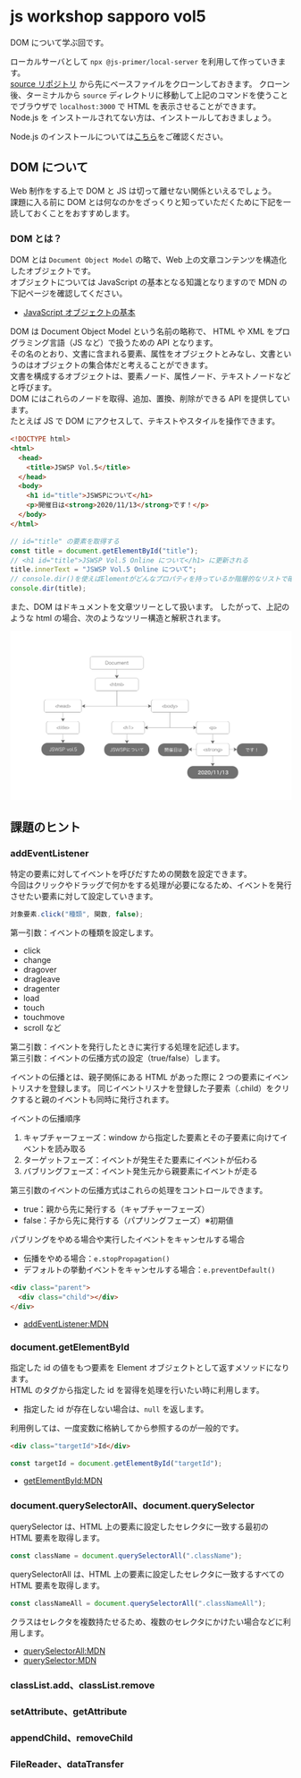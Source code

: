 # js workshop sapporo vol5

DOM について学ぶ回です。

ローカルサーバとして `npx @js-primer/local-server` を利用して作っていきます。  
[source リポジトリ](https://github.com/js-workshop-sapporo/source) から先にベースファイルをクローンしておきます。
クローン後、ターミナルから `source` ディレクトリに移動して上記のコマンドを使うことでブラウザで `localhost:3000` で HTML を表示させることができます。  
Node.js を インストールされてない方は、インストールしておきましょう。

Node.js のインストールについては[こちら](https://github.com/js-workshop-sapporo/document/tree/master/doc/node)をご確認ください。

## DOM について

Web 制作をする上で DOM と JS は切って離せない関係といえるでしょう。  
課題に入る前に DOM とは何なのかをざっくりと知っていただくために下記を一読しておくことをおすすめします。

### DOM とは？

DOM とは `Document Object Model` の略で、Web 上の文章コンテンツを構造化したオブジェクトです。  
オブジェクトについては JavaScript の基本となる知識となりますので MDN の下記ページを確認してください。

- [JavaScript オブジェクトの基本](https://developer.mozilla.org/ja/docs/Learn/JavaScript/Objects/Basics)

DOM は Document Object Model という名前の略称で、 HTML や XML をプログラミング言語（JS など）で扱うための API となります。  
その名のとおり、文書に含まれる要素、属性をオブジェクトとみなし、文書というのはオブジェクトの集合体だと考えることができます。  
文書を構成するオブジェクトは、要素ノード、属性ノード、テキストノードなどと呼びます。  
DOM にはこれらのノードを取得、追加、置換、削除ができる API を提供しています。  
たとえば JS で DOM にアクセスして、テキストやスタイルを操作できます。

```html
<!DOCTYPE html>
<html>
  <head>
    <title>JSWSP Vol.5</title>
  </head>
  <body>
    <h1 id="title">JSWSPについて</h1>
    <p>開催日は<strong>2020/11/13</strong>です！</p>
  </body>
</html>
```

```javascript
// id="title" の要素を取得する
const title = document.getElementById("title");
// <h1 id="title">JSWSP Vol.5 Online について</h1> に更新される
title.innerText = "JSWSP Vol.5 Online について";
// console.dir()を使えばElementがどんなプロパティを持っているか階層的なリストで確認できます
console.dir(title);
```

また、DOM はドキュメントを文章ツリーとして扱います。
したがって、上記のような html の場合、次のようなツリー構造と解釈されます。

![ドキュメントツリー](./document_tree.png)

## 課題のヒント

### addEventListener

特定の要素に対してイベントを呼びだすための関数を設定できます。  
今回はクリックやドラッグで何かをする処理が必要になるため、イベントを発行させたい要素に対して設定していきます。

```js
対象要素.click("種類", 関数, false);
```

第一引数：イベントの種類を設定します。

- click
- change
- dragover
- dragleave
- dragenter
- load
- touch
- touchmove
- scroll など

第二引数：イベントを発行したときに実行する処理を記述します。  
第三引数：イベントの伝播方式の設定（true/false）します。

イベントの伝播とは、親子関係にある HTML があった際に 2 つの要素にイベントリスナを登録します。
同じイベントリスナを登録した子要素（.child）をクリクすると親のイベントも同時に発行されます。

イベントの伝播順序

1. キャプチャーフェーズ：window から指定した要素とその子要素に向けてイベントを読み取る
2. ターゲットフェーズ：イベントが発生そた要素にイベントが伝わる
3. バブリングフェーズ：イベント発生元から親要素にイベントが走る

第三引数のイベントの伝播方式はこれらの処理をコントロールできます。

- true：親から先に発行する（キャプチャーフェーズ）
- false：子から先に発行する（パプリングフェーズ）※初期値

パブリングをやめる場合や実行したイベントをキャンセルする場合

- 伝播をやめる場合：`e.stopPropagation()`
- デフォルトの挙動イベントをキャンセルする場合：`e.preventDefault()`

```html
<div class="parent">
  <div class="child"></div>
</div>
```

- [addEventListener:MDN](https://developer.mozilla.org/ja/docs/Web/API/EventTarget/addEventListener)

### document.getElementById

指定した id の値をもつ要素を Element オブジェクトとして返すメソッドになります。  
HTML のタグから指定した id を習得を処理を行いたい時に利用します。

- 指定した id が存在しない場合は、`null` を返します。

利用例しては、一度変数に格納してから参照するのが一般的です。

```html
<div class="targetId">Id</div>
```

```js
const targetId = document.getElementById("targetId");
```

- [getElementById:MDN](https://developer.mozilla.org/ja/docs/Web/API/Document/getElementById)

### document.querySelectorAll、document.querySelector

querySelector は、HTML 上の要素に設定したセレクタに一致する最初の HTML 要素を取得します。

```js
const className = document.querySelectorAll(".className");
```

querySelectorAll は、HTML 上の要素に設定したセレクタに一致するすべての HTML 要素を取得します。

```js
const classNameAll = document.querySelectorAll(".classNameAll");
```

クラスはセレクタを複数持たせるため、複数のセレクタにかけたい場合などに利用します。

- [querySelectorAll:MDN](https://developer.mozilla.org/ja/docs/Web/API/Document/querySelectorAll)
- [querySelector:MDN](https://developer.mozilla.org/ja/docs/Web/API/Document/querySelector)

### classList.add、classList.remove

### setAttribute、getAttribute

### appendChild、removeChild

### FileReader、dataTransfer
